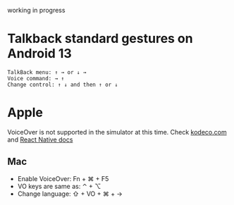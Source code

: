 working in progress

<!-- ↑→↓← -->

# Talkback standard gestures on Android 13

```
TalkBack menu: ↑ → or ↓ →
Voice command: → ↑
Change control: ↑ ↓ and then ↑ or ↓
```

# Apple

VoiceOver is not supported in the simulator at this time. Check [kodeco.com](https://www.kodeco.com/6827616-ios-accessibility-getting-started#:~:text=This%20accessibility%20feature%20is%20not%20supported%20in%20the%20simulator%20at%20this%20time) and [React Native docs](https://reactnative.dev/docs/accessibility#role:~:text=it%27s%20not%20available%20for%20simulator)

## Mac

- Enable VoiceOver: Fn + ⌘ + F5
- VO keys are same as: ⌃ + ⌥
- Change language: ⇧ + VO + ⌘ + →
